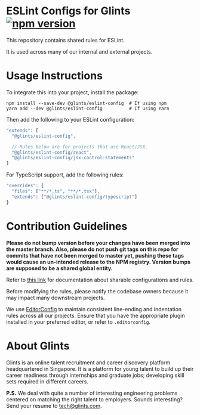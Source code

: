 # ESLint Configs for Glints [![npm version](https://badge.fury.io/js/%40glints%2Feslint-config.svg)](https://badge.fury.io/js/%40glints%2Feslint-config)

This repository contains shared rules for ESLint.

It is used across many of our internal and external projects.

# Usage Instructions

To integrate this into your project, install the package:

```
npm install --save-dev @glints/eslint-config  # If using npm
yarn add --dev @glints/eslint-config          # If using Yarn
```

Then add the following to your ESLint configuration:

```js
"extends": [
  "@glints/eslint-config",

  // Rules below are for projects that use React/JSX.
  "@glints/eslint-config/react",
  "@glints/eslint-config/jsx-control-statements"
]
```

For TypeScript support, add the following rules:
```js
"overrides": {
  "files": ["**/*.ts", "**/*.tsx"],
  "extends": ["@glints/eslint-config/typescript"]
}
```

# Contribution Guidelines

**Please do not bump version before your changes have been merged into the master branch. Also, please do not push git tags on this repo for commits that have not been merged to master yet, pushing these tags would cause an un-intended release to the NPM registry. Version bumps are supposed to be a shared global entity.**

Refer to [this link](https://eslint.org/docs/developer-guide/shareable-configs) for documentation about sharable configurations and rules.

Before modifying the rules, please notify the codebase owners because it may impact many downstream projects.

We use [EditorConfig](https://editorconfig.org) to maintain consistent line-ending and indentation rules across all our projects. Ensure that you have the appropriate plugin installed in your preferred editor, or refer to `.editorconfig`.

# About Glints

Glints is an online talent recruitment and career discovery platform headquartered in Singapore. It is a platform for young talent to build up their career readiness through internships and graduate jobs; developing skill sets required in different careers.

**P.S.** We deal with quite a number of interesting engineering problems centered on matching the right talent to employers. Sounds interesting? Send your resume to tech@glints.com.
